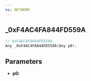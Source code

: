 ```yaml
---
ns: NETWORK
---
```

## _0xF4AC4FA844FD559A

```c
// 0xF4AC4FA844FD559A
Any _0xF4AC4FA844FD559A(Any p0);
```

## Parameters
* **p0**:
